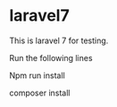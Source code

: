 # laravel7
This is laravel 7 for testing.

Run the following lines 

Npm run install 

composer install








